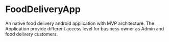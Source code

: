 # FoodDeliveryApp
An native food delivery android application with MVP architecture. The Application provide different access level for business owner as Admin and food delivery customers.
